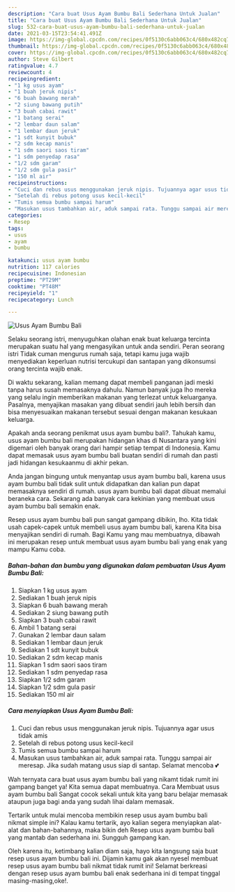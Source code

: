 ```yaml
---
description: "Cara buat Usus Ayam Bumbu Bali Sederhana Untuk Jualan"
title: "Cara buat Usus Ayam Bumbu Bali Sederhana Untuk Jualan"
slug: 532-cara-buat-usus-ayam-bumbu-bali-sederhana-untuk-jualan
date: 2021-03-15T23:54:41.491Z
image: https://img-global.cpcdn.com/recipes/0f5130c6abb063c4/680x482cq70/usus-ayam-bumbu-bali-foto-resep-utama.jpg
thumbnail: https://img-global.cpcdn.com/recipes/0f5130c6abb063c4/680x482cq70/usus-ayam-bumbu-bali-foto-resep-utama.jpg
cover: https://img-global.cpcdn.com/recipes/0f5130c6abb063c4/680x482cq70/usus-ayam-bumbu-bali-foto-resep-utama.jpg
author: Steve Gilbert
ratingvalue: 4.7
reviewcount: 4
recipeingredient:
- "1 kg usus ayam"
- "1 buah jeruk nipis"
- "6 buah bawang merah"
- "2 siung bawang putih"
- "3 buah cabai rawit"
- "1 batang serai"
- "2 lembar daun salam"
- "1 lembar daun jeruk"
- "1 sdt kunyit bubuk"
- "2 sdm kecap manis"
- "1 sdm saori saos tiram"
- "1 sdm penyedap rasa"
- "1/2 sdm garam"
- "1/2 sdm gula pasir"
- "150 ml air"
recipeinstructions:
- "Cuci dan rebus usus menggunakan jeruk nipis. Tujuannya agar usus tidak amis"
- "Setelah di rebus potong usus kecil-kecil"
- "Tumis semua bumbu sampai harum"
- "Masukan usus tambahkan air, aduk sampai rata. Tunggu sampai air meresap. Jika sudah matang usus siap di santap. Selamat mencoba 💕"
categories:
- Resep
tags:
- usus
- ayam
- bumbu

katakunci: usus ayam bumbu 
nutrition: 117 calories
recipecuisine: Indonesian
preptime: "PT29M"
cooktime: "PT48M"
recipeyield: "1"
recipecategory: Lunch

---
```



![Usus Ayam Bumbu Bali](https://img-global.cpcdn.com/recipes/0f5130c6abb063c4/680x482cq70/usus-ayam-bumbu-bali-foto-resep-utama.jpg)

Selaku seorang istri, menyuguhkan olahan enak buat keluarga tercinta merupakan suatu hal yang mengasyikan untuk anda sendiri. Peran seorang istri Tidak cuman mengurus rumah saja, tetapi kamu juga wajib menyediakan keperluan nutrisi tercukupi dan santapan yang dikonsumsi orang tercinta wajib enak.

Di waktu  sekarang, kalian memang dapat membeli panganan jadi meski tanpa harus susah memasaknya dahulu. Namun banyak juga lho mereka yang selalu ingin memberikan makanan yang terlezat untuk keluarganya. Pasalnya, menyajikan masakan yang dibuat sendiri jauh lebih bersih dan bisa menyesuaikan makanan tersebut sesuai dengan makanan kesukaan keluarga. 



Apakah anda seorang penikmat usus ayam bumbu bali?. Tahukah kamu, usus ayam bumbu bali merupakan hidangan khas di Nusantara yang kini digemari oleh banyak orang dari hampir setiap tempat di Indonesia. Kamu dapat memasak usus ayam bumbu bali buatan sendiri di rumah dan pasti jadi hidangan kesukaanmu di akhir pekan.

Anda jangan bingung untuk menyantap usus ayam bumbu bali, karena usus ayam bumbu bali tidak sulit untuk didapatkan dan kalian pun dapat memasaknya sendiri di rumah. usus ayam bumbu bali dapat dibuat memalui beraneka cara. Sekarang ada banyak cara kekinian yang membuat usus ayam bumbu bali semakin enak.

Resep usus ayam bumbu bali pun sangat gampang dibikin, lho. Kita tidak usah capek-capek untuk membeli usus ayam bumbu bali, karena Kita bisa menyajikan sendiri di rumah. Bagi Kamu yang mau membuatnya, dibawah ini merupakan resep untuk membuat usus ayam bumbu bali yang enak yang mampu Kamu coba.

<!--inarticleads1-->

##### Bahan-bahan dan bumbu yang digunakan dalam pembuatan Usus Ayam Bumbu Bali:

1. Siapkan 1 kg usus ayam
1. Sediakan 1 buah jeruk nipis
1. Siapkan 6 buah bawang merah
1. Sediakan 2 siung bawang putih
1. Siapkan 3 buah cabai rawit
1. Ambil 1 batang serai
1. Gunakan 2 lembar daun salam
1. Sediakan 1 lembar daun jeruk
1. Sediakan 1 sdt kunyit bubuk
1. Sediakan 2 sdm kecap manis
1. Siapkan 1 sdm saori saos tiram
1. Sediakan 1 sdm penyedap rasa
1. Siapkan 1/2 sdm garam
1. Siapkan 1/2 sdm gula pasir
1. Sediakan 150 ml air




<!--inarticleads2-->

##### Cara menyiapkan Usus Ayam Bumbu Bali:

1. Cuci dan rebus usus menggunakan jeruk nipis. Tujuannya agar usus tidak amis
1. Setelah di rebus potong usus kecil-kecil
1. Tumis semua bumbu sampai harum
1. Masukan usus tambahkan air, aduk sampai rata. Tunggu sampai air meresap. Jika sudah matang usus siap di santap. Selamat mencoba 💕




Wah ternyata cara buat usus ayam bumbu bali yang nikamt tidak rumit ini gampang banget ya! Kita semua dapat membuatnya. Cara Membuat usus ayam bumbu bali Sangat cocok sekali untuk kita yang baru belajar memasak ataupun juga bagi anda yang sudah lihai dalam memasak.

Tertarik untuk mulai mencoba membikin resep usus ayam bumbu bali nikmat simple ini? Kalau kamu tertarik, ayo kalian segera menyiapkan alat-alat dan bahan-bahannya, maka bikin deh Resep usus ayam bumbu bali yang mantab dan sederhana ini. Sungguh gampang kan. 

Oleh karena itu, ketimbang kalian diam saja, hayo kita langsung saja buat resep usus ayam bumbu bali ini. Dijamin kamu gak akan nyesel membuat resep usus ayam bumbu bali nikmat tidak rumit ini! Selamat berkreasi dengan resep usus ayam bumbu bali enak sederhana ini di tempat tinggal masing-masing,oke!.

